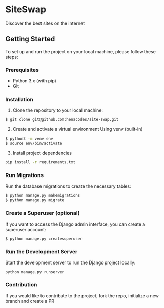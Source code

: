 # SiteSwap

Discover the best sites on the internet

## Getting Started

To set up and run the project on your local machine, please follow these steps:

### Prerequisites

- Python 3.x (with pip)
- Git

### Installation

1. Clone the repository to your local machine:

```bash
$ git clone git@github.com:henacodes/site-swap.git

```

2. Create and activate a virtual environment
   Using venv (built-in)

```bash
$ python3 -m venv env
$ source env/bin/activate

```

3. Install project dependencies

```bash
pip install -r requirements.txt
```

### Run Migrations

Run the database migrations to create the necessary tables:

```bash
$ python manage.py makemigrations
$ python manage.py migrate

```

### Create a Superuser (optional)

If you want to access the Django admin interface, you can create a superuser account:

```bash
$ python manage.py createsuperuser
```

### Run the Development Server

Start the development server to run the Django project locally:

```
python manage.py runserver

```

### Contribution

If you would like to contribute to the project, fork the repo, initialize a new branch and create a PR
